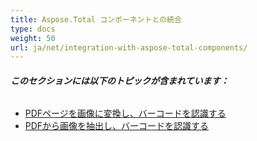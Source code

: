 ```yaml
---
title: Aspose.Total コンポーネントとの統合
type: docs
weight: 50
url: ja/net/integration-with-aspose-total-components/
---
```


###### **このセクションには以下のトピックが含まれています：**
- [PDFページを画像に変換し、バーコードを認識する](/pdf/net/convert-pdf-pages-to-images-and-recognize-barcodes/)
- [PDFから画像を抽出し、バーコードを認識する](/pdf/net/extract-images-from-pdf-and-recognize-barcodes/)
